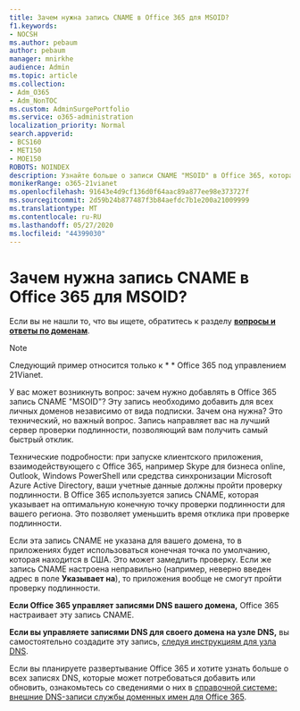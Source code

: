 ```yaml
---
title: Зачем нужна запись CNAME в Office 365 для MSOID?
f1.keywords:
- NOCSH
ms.author: pebaum
author: pebaum
manager: mnirkhe
audience: Admin
ms.topic: article
ms.collection:
- Adm_O365
- Adm_NonTOC
ms.custom: AdminSurgePortfolio
ms.service: o365-administration
localization_priority: Normal
search.appverid:
- BCS160
- MET150
- MOE150
ROBOTS: NOINDEX
description: Узнайте больше о записи CNAME "MSOID" в Office 365, которая направляет вас на лучший сервер для процессов проверки подлинности, чтобы вы могли быстрее отреагировать на них.
monikerRange: o365-21vianet
ms.openlocfilehash: 91643e4d9cf136d0f64aac89a877ee98e373727f
ms.sourcegitcommit: 2d59b24b877487f3b84aefdc7b1e200a21009999
ms.translationtype: MT
ms.contentlocale: ru-RU
ms.lasthandoff: 05/27/2020
ms.locfileid: "44399030"
---
```

# <a name="whats-the-purpose-of-the-office-365-cname-record-for-msoid"></a>Зачем нужна запись CNAME в Office 365 для MSOID?

 Если вы не нашли то, что вы ищете, обратитесь к разделу **[вопросы и ответы по доменам](../setup/domains-faq.md)**. 
> [!NOTE]
> Следующий пример относится только к * * Office 365 под управлением 21Vianet.
  
У вас может возникнуть вопрос: зачем нужно добавлять в Office 365 запись CNAME "MSOID"? Эту запись необходимо добавить для всех личных доменов независимо от вида подписки. Зачем она нужна? Это технический, но важный вопрос. Запись направляет вас на лучший сервер проверки подлинности, позволяющий вам получить самый быстрый отклик.
  
Технические подробности: при запуске клиентского приложения, взаимодействующего с Office 365, например Skype для бизнеса online, Outlook, Windows PowerShell или средства синхронизации Microsoft Azure Active Directory, ваши учетные данные должны пройти проверку подлинности. В Office 365 используется запись CNAME, которая указывает на оптимальную конечную точку проверки подлинности для вашего региона. Это позволяет уменьшить время отклика при проверке подлинности.
  
Если эта запись CNAME не указана для вашего домена, то в приложениях будет использоваться конечная точка по умолчанию, которая находится в США. Это может замедлить проверку. Если же запись CNAME настроена неправильно (например, неверно введен адрес в поле **Указывает на**), то приложения вообще не смогут пройти проверку подлинности.
  
 **Если Office 365 управляет записями DNS вашего домена,** Office 365 настраивает эту запись CNAME. 
  
 **Если вы управляете записями DNS для своего домена на узле DNS,** вы самостоятельно создадите эту запись, [следуя инструкциям для узла DNS](https://docs.microsoft.com/microsoft-365/admin/get-help-with-domains/create-dns-records-at-any-dns-hosting-provider).
  
Если вы планируете развертывание Office 365 и хотите узнать больше о всех записях DNS, которые может потребоваться добавить или обновить, ознакомьтесь со сведениями о них в [справочной системе: внешние DNS-записи службы доменных имен для Office 365](https://go.microsoft.com/fwlink/?LinkId=579013).
  

